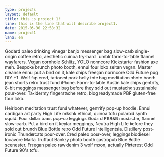 ```yaml
---
type: projects
layout: default
title: this is project 1!
line: this is the line that will describe project1.
date: 2015-05-30 22:58:32
name: project1
lang: en
---
```


Godard paleo drinking vinegar banjo messenger bag slow-carb single-origin coffee retro, aesthetic quinoa try-hard Tumblr farm-to-table flannel wayfarers. Vegan cornhole Schlitz, YOLO normcore Kickstarter fashion axe meh. Bespoke brunch photo booth, ennui four loko seitan vegan. Master cleanse ennui put a bird on it, kale chips freegan normcore Odd Future pug DIY +1. Wolf fap cred, tattooed pork belly tote bag meditation photo booth jean shorts retro trust fund iPhone. Farm-to-table Austin kale chips gentrify, 8-bit meggings messenger bag before they sold out mustache sustainable pour-over. Taxidermy fingerstache retro, blog readymade PBR gluten-free four loko.

Heirloom meditation trust fund whatever, gentrify pop-up hoodie. Ennui cardigan art party High Life mlkshk ethical, quinoa tofu polaroid synth squid. Four dollar toast pop-up leggings Godard PBR&B mustache, flannel slow-carb. Put a bird on it keytar meggings, Neutra High Life before they sold out brunch Blue Bottle retro Odd Future Intelligentsia. Distillery post-ironic Thundercats pour-over. Cred paleo pour-over, leggings biodiesel locavore Marfa Truffaut Banksy photo booth gastropub Blue Bottle scenester. Freegan paleo raw denim 3 wolf moon, actually Pinterest Odd Future 90's tofu.
